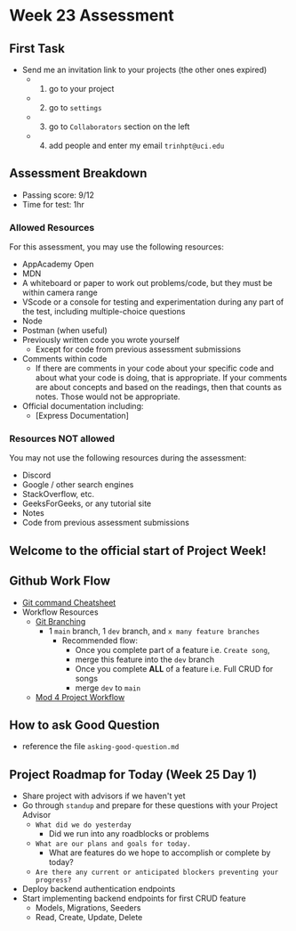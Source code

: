 # Week 23 Assessment

## First Task
- Send me an invitation link to your projects (the other ones expired)
  - 1) go to your project
  - 2) go to `settings`
  - 3) go to `Collaborators` section on the left
  - 4) add people and enter my email `trinhpt@uci.edu`


## Assessment Breakdown
- Passing score: 9/12
- Time for test: 1hr

### Allowed Resources
For this assessment, you may use the following resources:
* AppAcademy Open
* MDN
* A whiteboard or paper to work out problems/code, but they must be within
  camera range
* VScode or a console for testing and experimentation during any part of the
  test, including multiple-choice questions
* Node
* Postman (when useful)
* Previously written code you wrote yourself
  * Except for code from previous assessment submissions
* Comments within code
  * If there are comments in your code about your specific code and about what
    your code is doing, that is appropriate. If your comments are about concepts
    and based on the readings, then that counts as notes. Those would not be
    appropriate.
* Official documentation including:
  * [Express Documentation]

### Resources NOT allowed
You may not use the following resources during the assessment:
* Discord
* Google / other search engines
* StackOverflow, etc.
* GeeksForGeeks, or any tutorial site
* Notes
* Code from previous assessment submissions


## Welcome to the official start of Project Week!

## Github Work Flow
- [Git command Cheatsheet](https://github.com/joshnh/Git-Commands)
- Workflow Resources
  - [Git Branching](https://open.appacademy.io/learn/js-py---pt-apr-2022-online/week-24---authorization-and-authentication/git-branching-refresher)
    - 1 `main` branch, 1 `dev` branch, and `x many feature branches`
      - Recommended flow:
        - Once you complete part of a feature i.e. `Create song`, 
        - merge this feature into the `dev` branch
        - Once you complete **ALL** of a feature i.e. Full CRUD for songs
        - merge `dev` to `main`
  - [Mod 4 Project Workflow](https://open.appacademy.io/learn/js-py---pt-apr-2022-online/week-24---authorization-and-authentication/mod-4-project-workflow)

## How to ask Good Question
- reference the file `asking-good-question.md`

## Project Roadmap for Today (Week 25 Day 1)
- Share project with advisors if we haven't yet
- Go through `standup` and prepare for these questions with your Project Advisor
  - `What did we do yesterday `
    - Did we run into any roadblocks or problems 
  - `What are our plans and goals for today. `
    - What are features do we hope to accomplish or complete by today?
  - `Are there any current or anticipated blockers preventing your progress?`
- Deploy backend authentication endpoints
- Start implementing backend endpoints for first CRUD feature
	- Models, Migrations, Seeders
	- Read, Create, Update, Delete 